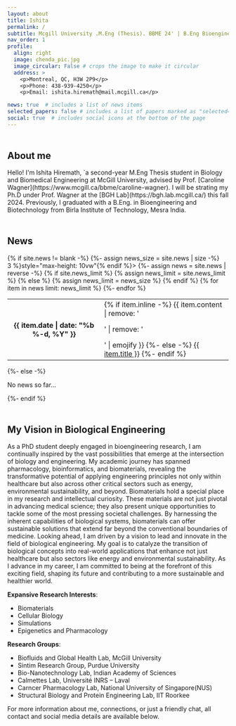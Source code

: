 ```yaml
---
layout: about
title: Ishita
permalink: /
subtitle: Mcgill University .M.Eng (Thesis). BBME 24' | B.Eng Bioengineering and Biotechnology 22'
nav_order: 1
profile:
  align: right
  image: chenda_pic.jpg
  image_circular: False # crops the image to make it circular
  address: >
    <p>Montreal, QC, H3W 2P9</p>
    <p>Phone: 438-939-4250</p>
    <p>Email: ishita.hiremath@mail.mcgill.ca</p>

news: true  # includes a list of news items
selected_papers: false # includes a list of papers marked as "selected={true}"
social: true  # includes social icons at the bottom of the page
---
```

<h2 style="margin-top: 50px;">About me</h2>
Hello! I'm Ishita Hiremath, `a second-year M.Eng Thesis student in Biology and Biomedical Engineering at McGill University, advised by Prof. [Caroline Wagner](https://www.mcgill.ca/bbme/caroline-wagner). I will be strating my Ph.D under Prof. Wagner at the [BGH Lab](https://bgh.lab.mcgill.ca/) this fall 2024. Previously, I graduated with a B.Eng. in Bioengineering and Biotechnology from Birla Institute of Technology, Mesra India.

<!---🔍 **Actively Seeking Opportunities**:
- **Summer Internship** as a Research Scientist, Machine Learning Engineer, or Quant Researcher in the US. 
<!---
I need to re-write this section

If you believe there's a potential fit, please [contact me](mailto:ishita.hiremath@mail.mcgill.ca). I'm eager to explore new challenges and collaborations.-->

<div class="news">
  <h2 style="margin-top: 50px;">News</h2>
  {% if site.news != blank -%} 
  {%- assign news_size = site.news | size -%}
  <div class="table-responsive" {% if site.news_scrollable and news_size > 3 %}style="max-height: 10vw"{% endif %}>
    <table class="table table-sm table-borderless">
    {%- assign news = site.news | reverse -%}
    {% if site.news_limit %}
    {% assign news_limit = site.news_limit %}
    {% else %}
    {% assign news_limit = news_size %}
    {% endif %}
    {% for item in news limit: news_limit %} 
      <tr>
        <th scope="row">{{ item.date | date: "%b %-d, %Y" }}</th>
        <td>
          {% if item.inline -%} 
            {{ item.content | remove: '<p>' | remove: '</p>' | emojify }}
          {%- else -%} 
            <a class="news-title" href="{{ item.url | relative_url }}">{{ item.title }}</a>
          {%- endif %} 
        </td>
      </tr>
    {%- endfor %} 
    </table>
  </div>
{%- else -%} 
  <p>No news so far...</p>
{%- endif %} 
</div>

<h2 style="margin-top: 50px;">My Vision in Biological Engineering</h2>  
As a PhD student deeply engaged in bioengineering research, I am continually inspired by the vast possibilities that emerge at the intersection of biology and engineering. My academic journey has spanned pharmacology, bioinformatics, and biomaterials, revealing the transformative potential of applying engineering principles not only within healthcare but also across other critical sectors such as energy, environmental sustainability, and beyond.   
Biomaterials hold a special place in my research and intellectual curiosity. These materials are not just pivotal in advancing medical science; they also present unique opportunities to tackle some of the most pressing societal challenges. By harnessing the inherent capabilities of biological systems, biomaterials can offer sustainable solutions that extend far beyond the conventional boundaries of medicine.   
Looking ahead, I am driven by a vision to lead and innovate in the field of biological engineering. My goal is to catalyze the transition of biological concepts into real-world applications that enhance not just healthcare but also sectors like energy and environmental sustainability. As I advance in my career, I am committed to being at the forefront of this exciting field, shaping its future and contributing to a more sustainable and healthier world.  

**Expansive Research Interests**:
- Biomaterials
- Cellular Biology
- Simulations
- Epigenetics and Pharmacology

**Research Groups**:
- Biofluids and ​Global Health Lab, McGill University
- Sintim Research Group, Purdue University
- Bio-Nanotechnology Lab, Indian Academy of Sciences
- Calmettes Lab, Université INRS – Laval
- Carncer Pharmacology Lab, National University of Singapore(NUS)
- Structural Biology and Protein Engineering Lab, IIT Roorkee


For more information about me, connections, or just a friendly chat, all contact and social media details are available below.






